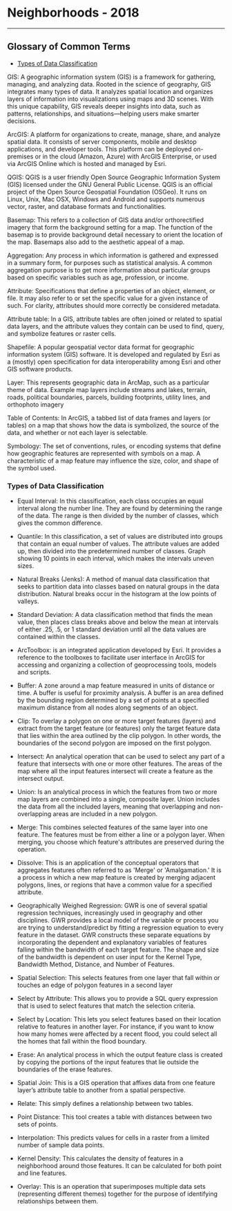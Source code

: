 # Neighborhoods - 2018

---

## Glossary of Common Terms

- [Types of Data Classification](#types-of-data-classification)

GIS: A geographic information system (GIS) is a framework for gathering, managing, and analyzing data. Rooted in the science of geography, GIS integrates many types of data. It analyzes spatial location and organizes layers of information into visualizations using maps and 3D scenes. ​With this unique capability, GIS reveals deeper insights into data, such as patterns, relationships, and situations—helping users make smarter decisions. 

ArcGIS: A platform for organizations to create, manage, share, and analyze spatial data. It consists of server components, mobile and desktop applications, and developer tools. This platform can be deployed on-premises or in the cloud (Amazon, Azure) with ArcGIS Enterprise, or used via ArcGIS Online which is hosted and managed by Esri.

QGIS: QGIS is a user friendly Open Source Geographic Information System (GIS) licensed under the GNU General Public License. QGIS is an official project of the Open Source Geospatial Foundation (OSGeo). It runs on Linux, Unix, Mac OSX, Windows and Android and supports numerous vector, raster, and database formats and functionalities.

Basemap: This refers to a collection of GIS data and/or orthorectified imagery that form the background setting for a map. The function of the basemap is to provide background detail necessary to orient the location of the map. Basemaps also add to the aesthetic appeal of a map.

Aggregation: Any process in which information is gathered and expressed in a summary form, for purposes such as statistical analysis. A common aggregation purpose is to get more information about particular groups based on specific variables such as age, profession, or income.

Attribute: Specifications that define a properties of an object, element, or file. It may also refer to or set the specific value for a given instance of such. For clarity, attributes should more correctly be considered metadata.

Attribute table: In a GIS, attribute tables are often joined or related to spatial data layers, and the attribute values they contain can be used to find, query, and symbolize features or raster cells.

Shapefile: A popular geospatial vector data format for geographic information system (GIS) software. It is developed and regulated by Esri as a (mostly) open specification for data interoperability among Esri and other GIS software products.

Layer: This represents geographic data in ArcMap, such as a particular theme of data. Example map layers include streams and lakes, terrain, roads, political boundaries, parcels, building footprints, utility lines, and orthophoto imagery

Table of Contents: In ArcGIS, a tabbed list of data frames and layers (or tables) on a map that shows how the data is symbolized, the source of the data, and whether or not each layer is selectable.

Symbology: The set of conventions, rules, or encoding systems that define how geographic features are represented with symbols on a map. A characteristic of a map feature may influence the size, color, and shape of the symbol used.

### Types of Data Classification

- Equal Interval: In this classification, each class occupies an equal interval along the number line. They are found by determining the range of the data. The range is then divided by the number of classes, which gives the common difference.

- Quantile: In this classification, a set of values are distributed into groups that contain an equal number of values. The attribute values are added up, then divided into the predetermined number of classes. Graph showing 10 points in each interval, which makes the intervals uneven sizes.

- Natural Breaks (Jenks): A method of manual data classification that seeks to partition data into classes based on natural groups in the data distribution. Natural breaks occur in the histogram at the low points of valleys.

- Standard Deviation:  A data classification method that finds the mean value, then places class breaks above and below the mean at intervals of either .25, .5, or 1 standard deviation until all the data values are contained within the classes.

- ArcToolbox: is an integrated application developed by Esri. It provides a reference to the toolboxes to facilitate user interface in ArcGIS for accessing and organizing a collection of geoprocessing tools, models and scripts.

- Buffer: A zone around a map feature measured in units of distance or time. A buffer is useful for proximity analysis. A buffer is an area defined by the bounding region determined by a set of points at a specified maximum distance from all nodes along segments of an object.

- Clip: To overlay a polygon on one or more target features (layers) and extract from the target feature (or features) only the target feature data that lies within the area outlined by the clip polygon. In other words, the boundaries of the second polygon are imposed on the first polygon.

- Intersect: An analytical operation that can be used to select any part of a feature that intersects with one or more other features. The areas of the map where all the input features intersect will create a feature as the intersect output.

- Union: Is an analytical process in which the features from two or more map layers are combined into a single, composite layer. Union includes the data from all the included layers, meaning that overlapping and non-overlapping areas are included in a new polygon.

- Merge: This combines selected features of the same layer into one feature. The features must be from either a line or a polygon layer. When merging, you choose which feature's attributes are preserved during the operation.

- Dissolve: This is an application of the conceptual operators that aggregates features often referred to as 'Merge' or 'Amalgamation.' It is a process in which a new map feature is created by merging adjacent polygons, lines, or regions that have a common value for a specified attribute.

- Geographically Weighed Regression: GWR is one of several spatial regression techniques, increasingly used in geography and other disciplines. GWR provides a local model of the variable or process you are trying to understand/predict by fitting a regression equation to every feature in the dataset. GWR constructs these separate equations by incorporating the dependent and explanatory variables of features falling within the bandwidth of each target feature. The shape and size of the bandwidth is dependent on user input for the Kernel Type, Bandwidth Method, Distance, and Number of Features.

- Spatial Selection: This selects features from one layer that fall within or touches an edge of polygon features in a second layer

- Select by Attribute: This allows you to provide a SQL query expression that is used to select features that match the selection criteria.

- Select by Location: This lets you select features based on their location relative to features in another layer. For instance, if you want to know how many homes were affected by a recent flood, you could select all the homes that fall within the flood boundary.

- Erase: An analytical process in which the output feature class is created by copying the portions of the input features that lie outside the boundaries of the erase features.

- Spatial Join: This is a GIS operation that affixes data from one feature layer’s attribute table to another from a spatial perspective.

- Relate: This simply defines a relationship between two tables.

- Point Distance: This tool creates a table with distances between two sets of points.

- Interpolation: This predicts values for cells in a raster from a limited number of sample data points.

- Kernel Density: This calculates the density of features in a neighborhood around those features. It can be calculated for both point and line features.

- Overlay: This is an operation that superimposes multiple data sets (representing different themes) together for the purpose of identifying relationships between them.
